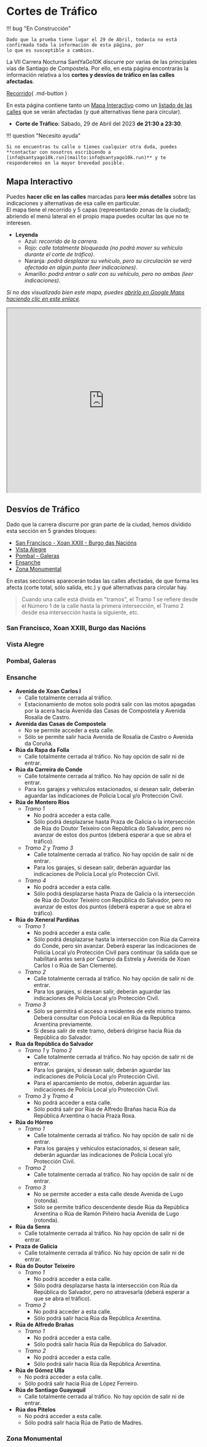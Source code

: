 # Cortes de Tráfico

!!! bug "En Construcción"

    Dado que la prueba tiene lugar el 29 de Abril, todavía no está confirmada toda la información de esta página, por
    lo que es susceptible a cambios.

La VII Carrera Nocturna SantYaGo10K discurre por varias de las principales vías de Santiago de Compostela. Por ello,
en esta página encontrarás la información relativa a los **cortes y desvíos de tráfico en las calles afectadas**.

[Recorrido](https://2023.santyago10k.run/es/durante/recorrido){ .md-button }

En esta página contiene tanto un [Mapa Interactivo](#mapa-interactivo) como un
[listado de las calles](#desvios-de-tráfico) que se verán afectadas (y qué alternativas tiene para circular).

* **Corte de Tráfico**: Sábado, 29 de Abril del 2023 **de 21:30 a 23:30**.

!!! question "Necesito ayuda"

    Si no encuentras tu calle o tienes cualquier otra duda, puedes **contactar con nosotros escribiendo a
    [info@santyago10k.run](mailto:info@santyago10k.run)** y te responderemos en la mayor brevedad posible.

## Mapa Interactivo

Puedes **hacer clic en las calles** marcadas para **leer más detalles** sobre las indicaciones y alternativas de esa
calle en particular.  
El mapa tiene el recorrido y 5 capas (representando zonas de la ciudad); abriendo el menú lateral en el propio mapa
puedes ocultar las que no te interesen.

* **Leyenda**
    * Azul: _recorrido de la carrera._
    * Rojo: _calle totalmente bloqueada (no podrá mover su vehículo durante el corte de tráfico)_.
    * Naranja: _podrá desplazar su vehículo, pero su circulación se verá afectada en algún punto (leer indicaciones)_.
    * Amarillo: _podrá entrar o salir con su vehículo, pero no ambas (leer indicaciones)_.

_Si no das visualizado bien este mapa, puedes
[abrirlo en Google Maps haciendo clic en este enlace](https://www.google.com/maps/d/u/0/viewer?mid=1WBxiAONkM7468RsE0kNdyat8kuC-qlI)._

<iframe src="https://www.google.com/maps/d/u/0/embed?mid=1WBxiAONkM7468RsE0kNdyat8kuC-qlI&ehbc=2E312F" width="100%" height="480"></iframe>

## Desvíos de Tráfico

Dado que la carrera discurre por gran parte de la ciudad, hemos dividido esta sección en 5 grandes bloques:

* [San Francisco - Xoan XXIII - Burgo das Nacións](#san-francisco-xoan-xxiii-burgo-das-nacions)
* [Vista Alegre](#vista-alegre)
* [Pombal - Galeras](#pombal-galeras)
* [Ensanche](#ensanche)
* [Zona Monumental](#zona-monumental)

En estas secciones aparecerán todas las calles afectadas, de que forma les afecta (corte total, sólo salida, etc.) y
qué alternativas para circular hay.

> Cuando una calle está divida en "tramos", el Tramo 1 se refiere desde el Número 1 de la calle hasta la primera
> intersección, el Tramo 2 desde esa intersección hasta la siguiente, etc.

### San Francisco, Xoan XXIII, Burgo das Nacións

### Vista Alegre

### Pombal, Galeras

### Ensanche

* **Avenida de Xoan Carlos I**
    * Calle totalmente cerrada al tráfico.
    * Estacionamiento de motos solo podrá salir con las motos apagadas por la acera hacia Avenida das Casas de
      Compostela y Avenida Rosalía de Castro.
* **Avenida das Casas de Compostela**
    * No se permite acceder a esta calle.
    * Sólo se permite salir hacia Avenida de Rosalía de Castro o Avenida da Coruña.
* **Rúa da Rapa da Folla**
    * Calle totalmente cerrada al tráfico. No hay opción de salir ni de entrar.
* **Rúa da Carreira do Conde**
    * Calle totalmente cerrada al tráfico. No hay opción de salir ni de entrar.
    * Para los garajes y vehículos estacionados, si desean salir, deberán aguardar las indicaciones de Policía Local y/o
      Protección Civil.
* **Rúa de Montero Ríos**
    * _Tramo 1_
        * No podrá acceder a esta calle.
        * Sólo podrá desplazarse hasta Praza de Galicia o la intersección de Rúa do Doutor Teixeiro con República do
          Salvador, pero no avanzar de estos dos puntos (deberá esperar a que se abra el tráfico).
    * _Tramo 2_ y _Tramo 3_
        * Calle totalmente cerrada al tráfico. No hay opción de salir ni de entrar.
        * Para los garajes, si desean salir, deberán aguardar las indicaciones de Policía Local y/o Protección Civil.
    * _Tramo 4_
        * No podrá acceder a esta calle.
        * Sólo podrá desplazarse hasta Praza de Galicia o la intersección de Rúa do Doutor Teixeiro con República do
          Salvador, pero no avanzar de estos dos puntos (deberá esperar a que se abra el tráfico).
* **Rúa do Xeneral Pardiñas**
    * _Tramo 1_
        * No podrá acceder a esta calle.
        * Sólo podrá desplazarse hasta la intersección con Rúa da Carreira do Conde, pero sin avanzar. Deberá esperar
          las indicaciones de Policía Local y/o Protección Civil para continuar (la salida que se habilitará antes será
          por Campo da Estrela y Avenida de Xoan Carlos I o Rúa de San Clemente).
    * _Tramo 2_
        * Calle totalmente cerrada al tráfico. No hay opción de salir ni de entrar.
        * Para los garajes, si desean salir, deberán aguardar las indicaciones de Policía Local y/o Protección Civil.
    * _Tramo 3_
        * Sólo se permitirá el acceso a residentes de este mismo tramo. Deberá consultar con Policía Local en Rúa da
          República Arxentina previamente.
        * Si desea salir de este tramo, deberá dirigirse hacia Rúa da República do Salvador.
* **Rua da República do Salvador**
    * _Tramo 1_ y _Tramo 2_
        * Calle totalmente cerrada al tráfico. No hay opción de salir ni de entrar.
        * Para los garajes, si desean salir, deberán aguardar las indicaciones de Policía Local y/o Protección Civil.
        * Para el aparcamiento de motos, deberán aguardar las indicaciones de Policía Local y/o Protección Civil.
    * _Tramo 3_ y _Tramo 4_
        * No podrá acceder a esta calle.
        * Sólo podrá salir por Rúa de Alfredo Brañas hacia Rúa da República Arxentina o hacia Praza Roxa.
* **Rúa do Hórreo**
    * _Tramo 1_
        * Calle totalmente cerrada al tráfico. No hay opción de salir ni de entrar.
        * Para los garajes y vehículos estacionados, si desean salir, deberán aguardar las indicaciones de Policía Local
          y/o Protección Civil.
    * _Tramo 2_
        * Calle totalmente cerrada al tráfico. No hay opción de salir ni de entrar.
    * _Tramo 3_
        * No se permite acceder a esta calle desde Avenida de Lugo (rotonda).
        * Sólo se permite tráfico descendente desde Rúa da República Arxentina o Rúa de Ramón Piñeiro hacia Avenida de
          Lugo (rotonda).
* **Rúa da Senra**
    * Calle totalmente cerrada al tráfico. No hay opción de salir ni de entrar.
* **Praza de Galicia**
    * Calle totalmente cerrada al tráfico. No hay opción de salir ni de entrar.
* **Rúa do Doutor Teixeiro**
    * _Tramo 1_
        * No podrá acceder a esta calle.
        * Sólo podrá desplazarse hasta la intersección con Rúa da República do Salvador, pero no atravesarla (deberá
          esperar a que se abra el tráfico).
    * _Tramo 2_
        * No podrá acceder a esta calle.
        * Sólo podrá salir hacia Rúa da República Arxentina.
* **Rúa de Alfredo Brañas**
    * _Tramo 1_
        * No podrá acceder a esta calle.
        * Sólo podrá salir hacia Rúa da República do Salvador.
    * _Tramo 2_
        * No podrá acceder a esta calle.
        * Sólo podrá salir hacia Rúa da República Arxentina.
* **Rúa de Gómez Ulla**
    * No podrá acceder a esta calle.
    * Sólo podrá salir hacia Rúa de López Ferreiro.
* **Rúa de Santiago Guayaquil**
    * Calle totalmente cerrada al tráfico. No hay opción de salir ni de entrar.
* **Rúa dos Pitelos**
    * No podrá acceder a esta calle.
    * Sólo podrá salir hacia Rúa de Patio de Madres.

### Zona Monumental
